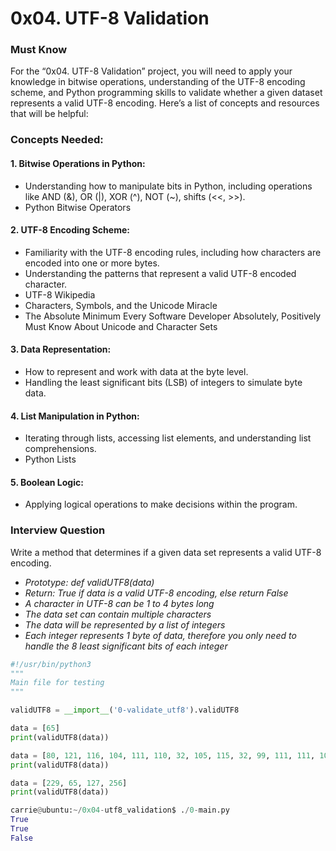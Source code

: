 # 0x04. UTF-8 Validation

### Must Know
For the “0x04. UTF-8 Validation” project, you will need to apply your knowledge in bitwise operations, understanding of the UTF-8 encoding scheme, and Python programming skills to validate whether a given dataset represents a valid UTF-8 encoding. Here’s a list of concepts and resources that will be helpful:

### Concepts Needed:
#### 1. Bitwise Operations in Python:
- Understanding how to manipulate bits in Python, including operations like AND (&), OR (|), XOR (^), NOT (~), shifts (<<, >>).
- Python Bitwise Operators

#### 2. UTF-8 Encoding Scheme:
- Familiarity with the UTF-8 encoding rules, including how characters are encoded into one or more bytes.
- Understanding the patterns that represent a valid UTF-8 encoded character.
- UTF-8 Wikipedia
- Characters, Symbols, and the Unicode Miracle
- The Absolute Minimum Every Software Developer Absolutely, Positively Must Know About Unicode and Character Sets

#### 3. Data Representation:
- How to represent and work with data at the byte level.
- Handling the least significant bits (LSB) of integers to simulate byte data.

#### 4. List Manipulation in Python:
- Iterating through lists, accessing list elements, and understanding list comprehensions.
- Python Lists

#### 5. Boolean Logic:
- Applying logical operations to make decisions within the program.

### Interview Question
Write a method that determines if a given data set represents a valid UTF-8 encoding.
- *Prototype: def validUTF8(data)*
- *Return: True if data is a valid UTF-8 encoding, else return False*
- *A character in UTF-8 can be 1 to 4 bytes long*
- *The data set can contain multiple characters*
- *The data will be represented by a list of integers*
- *Each integer represents 1 byte of data, therefore you only need to handle the 8 least significant bits of each integer*

```python
#!/usr/bin/python3
"""
Main file for testing
"""

validUTF8 = __import__('0-validate_utf8').validUTF8

data = [65]
print(validUTF8(data))

data = [80, 121, 116, 104, 111, 110, 32, 105, 115, 32, 99, 111, 111, 108, 33]
print(validUTF8(data))

data = [229, 65, 127, 256]
print(validUTF8(data))

carrie@ubuntu:~/0x04-utf8_validation$ ./0-main.py
True
True
False
